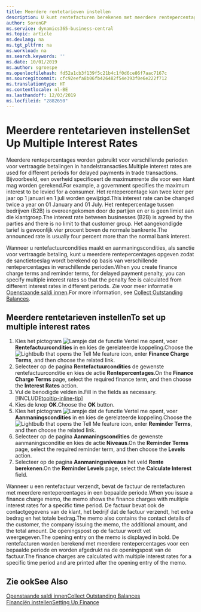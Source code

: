 ```yaml
---
title: Meerdere rentetarieven instellen
description: U kunt rentefacturen berekenen met meerdere rentepercentages voor een bepaalde periode. De renteberekening is voor alle financiële kosten soortgelijk, met alleen variatie alleen in het rentepercentage voor een specifieke periode.
author: SorenGP
ms.service: dynamics365-business-central
ms.topic: article
ms.devlang: na
ms.tgt_pltfrm: na
ms.workload: na
ms.search.keywords: ''
ms.date: 10/01/2019
ms.author: sgroespe
ms.openlocfilehash: fd52a1cb3f139f5c21b4c1f0d6ce86f7aac7167c
ms.sourcegitcommit: cfc92eefa8b06fb426482f54e393f0e6e222f712
ms.translationtype: HT
ms.contentlocale: nl-BE
ms.lasthandoff: 12/03/2019
ms.locfileid: "2882650"
---
```

# <a name="set-up-multiple-interest-rates"></a><span data-ttu-id="3e71f-104">Meerdere rentetarieven instellen</span><span class="sxs-lookup"><span data-stu-id="3e71f-104">Set Up Multiple Interest Rates</span></span>
<span data-ttu-id="3e71f-105">Meerdere rentepercentages worden gebruikt voor verschillende perioden voor vertraagde betalingen in handelstransacties.</span><span class="sxs-lookup"><span data-stu-id="3e71f-105">Multiple interest rates are used for different periods for delayed payments in trade transactions.</span></span> <span data-ttu-id="3e71f-106">Bijvoorbeeld, een overheid specificeert de maximumrente die voor een klant mag worden gerekend.</span><span class="sxs-lookup"><span data-stu-id="3e71f-106">For example, a government specifies the maximum interest to be levied for a consumer.</span></span> <span data-ttu-id="3e71f-107">Het rentepercentage kan twee keer per jaar op 1 januari en 1 juli worden gewijzigd.</span><span class="sxs-lookup"><span data-stu-id="3e71f-107">This interest rate can be changed twice a year on 01 January and 01 July.</span></span> <span data-ttu-id="3e71f-108">Het rentepercentage tussen bedrijven (B2B) is overeengekomen door de partijen en er is geen limiet aan die klantgroep.</span><span class="sxs-lookup"><span data-stu-id="3e71f-108">The interest rate between businesses (B2B) is agreed by the parties and there is no limit to that customer group.</span></span> <span data-ttu-id="3e71f-109">Het aangekondigde tarief is gewoonlijk vier procent boven de normale bankrente.</span><span class="sxs-lookup"><span data-stu-id="3e71f-109">The announced rate is usually four percent more than the normal bank interest.</span></span>

<span data-ttu-id="3e71f-110">Wanneer u rentefactuurcondities maakt en aanmaningscondities, als sanctie voor vertraagde betaling, kunt u meerdere rentepercentages opgeven zodat de sanctietoeslag wordt berekend op basis van verschillende rentepercentages in verschillende perioden.</span><span class="sxs-lookup"><span data-stu-id="3e71f-110">When you create finance charge terms and reminder terms, for delayed payment penalty, you can specify multiple interest rates so that the penalty fee is calculated from different interest rates in different periods.</span></span> <span data-ttu-id="3e71f-111">Zie voor meer informatie [Openstaande saldi innen](receivables-collect-outstanding-balances.md).</span><span class="sxs-lookup"><span data-stu-id="3e71f-111">For more information, see [Collect Outstanding Balances](receivables-collect-outstanding-balances.md).</span></span>

## <a name="to-set-up-multiple-interest-rates"></a><span data-ttu-id="3e71f-112">Meerdere rentetarieven instellen</span><span class="sxs-lookup"><span data-stu-id="3e71f-112">To set up multiple interest rates</span></span>  
1.  <span data-ttu-id="3e71f-113">Kies het pictogram ![Lampje dat de functie Vertel me opent](media/ui-search/search_small.png "Vertel me wat u wilt doen"), voer **Rentefactuurcondities** in en kies de gerelateerde koppeling.</span><span class="sxs-lookup"><span data-stu-id="3e71f-113">Choose the ![Lightbulb that opens the Tell Me feature](media/ui-search/search_small.png "Tell me what you want to do") icon, enter **Finance Charge Terms**, and then choose the related link.</span></span>  
2.  <span data-ttu-id="3e71f-114">Selecteer op de pagina **Rentefactuurcondities** de gewenste rentefactuurconditie en kies de actie **Rentepercentages**.</span><span class="sxs-lookup"><span data-stu-id="3e71f-114">On the **Finance Charge Terms** page, select the required finance term, and then choose the **Interest Rates** action.</span></span>  
3.  <span data-ttu-id="3e71f-115">Vul de benodigde velden in.</span><span class="sxs-lookup"><span data-stu-id="3e71f-115">Fill in the fields as necessary.</span></span> [!INCLUDE[tooltip-inline-tip](includes/tooltip-inline-tip_md.md)]
4.  <span data-ttu-id="3e71f-116">Kies de knop **OK**.</span><span class="sxs-lookup"><span data-stu-id="3e71f-116">Choose the **OK** button.</span></span>  
5.  <span data-ttu-id="3e71f-117">Kies het pictogram ![Lampje dat de functie Vertel me opent](media/ui-search/search_small.png "Vertel me wat u wilt doen"), voer **Aanmaningscondities** in en kies de gerelateerde koppeling.</span><span class="sxs-lookup"><span data-stu-id="3e71f-117">Choose the ![Lightbulb that opens the Tell Me feature](media/ui-search/search_small.png "Tell me what you want to do") icon, enter **Reminder Terms**, and then choose the related link.</span></span>  
6.  <span data-ttu-id="3e71f-118">Selecteer op de pagina **Aanmaningscondities** de gewenste aanmaningsconditie en kies de actie **Niveaus**.</span><span class="sxs-lookup"><span data-stu-id="3e71f-118">On the **Reminder Terms** page, select the required reminder term, and then choose the **Levels** action.</span></span>  
7.  <span data-ttu-id="3e71f-119">Selecteer op de pagina **Aanmaningsniveaus** het veld **Rente berekenen**.</span><span class="sxs-lookup"><span data-stu-id="3e71f-119">On the **Reminder Levels** page, select the **Calculate Interest** field.</span></span>  

<span data-ttu-id="3e71f-120">Wanneer u een rentefactuur verzendt, bevat de factuur de rentefacturen met meerdere rentepercentages in een bepaalde periode.</span><span class="sxs-lookup"><span data-stu-id="3e71f-120">When you issue a finance charge memo, the memo shows the finance charges with multiple interest rates for a specific time period.</span></span> <span data-ttu-id="3e71f-121">De factuur bevat ook de contactgegevens van de klant, het bedrijf dat de factuur verzendt, het extra bedrag en het totale bedrag.</span><span class="sxs-lookup"><span data-stu-id="3e71f-121">The memo also contains the contact details of the customer, the company issuing the memo, the additional amount, and the total amount.</span></span> <span data-ttu-id="3e71f-122">De openingspost op de factuur wordt vet weergegeven.</span><span class="sxs-lookup"><span data-stu-id="3e71f-122">The opening entry on the memo is displayed in bold.</span></span> <span data-ttu-id="3e71f-123">De rentefacturen worden berekend met meerdere rentepercentages voor een bepaalde periode en worden afgedrukt na de openingspost van de factuur.</span><span class="sxs-lookup"><span data-stu-id="3e71f-123">The finance charges are calculated with multiple interest rates for a specific time period and are printed after the opening entry of the memo.</span></span>  

## <a name="see-also"></a><span data-ttu-id="3e71f-124">Zie ook</span><span class="sxs-lookup"><span data-stu-id="3e71f-124">See Also</span></span>  
[<span data-ttu-id="3e71f-125">Openstaande saldi innen</span><span class="sxs-lookup"><span data-stu-id="3e71f-125">Collect Outstanding Balances</span></span>](receivables-collect-outstanding-balances.md)  
[<span data-ttu-id="3e71f-126">Financiën instellen</span><span class="sxs-lookup"><span data-stu-id="3e71f-126">Setting Up Finance</span></span>](finance-setup-finance.md)
